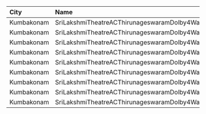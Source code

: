 | City       | Name                                                  |  Time | Type        | Price | Capacity | Booked |
| :--------- | :---------------------------------------------------- | ----: | :---------- | ----: | -------: | -----: |
| Kumbakonam | SriLakshmiTheatreACThirunageswaramDolby4WayUfoDigital | 11:00 | Balcony     |  100₹ |       34 |     17 |
| Kumbakonam | SriLakshmiTheatreACThirunageswaramDolby4WayUfoDigital | 11:00 | FirstClass  |   80₹ |      212 |    106 |
| Kumbakonam | SriLakshmiTheatreACThirunageswaramDolby4WayUfoDigital | 11:00 | SecondClass |   80₹ |       44 |     22 |
| Kumbakonam | SriLakshmiTheatreACThirunageswaramDolby4WayUfoDigital | 14:00 | Balcony     |  100₹ |       34 |     17 |
| Kumbakonam | SriLakshmiTheatreACThirunageswaramDolby4WayUfoDigital | 14:00 | FirstClass  |   80₹ |      212 |    106 |
| Kumbakonam | SriLakshmiTheatreACThirunageswaramDolby4WayUfoDigital | 14:00 | SecondClass |   80₹ |       44 |     22 |
| Kumbakonam | SriLakshmiTheatreACThirunageswaramDolby4WayUfoDigital | 18:00 | Balcony     |  100₹ |       34 |     17 |
| Kumbakonam | SriLakshmiTheatreACThirunageswaramDolby4WayUfoDigital | 18:00 | FirstClass  |   80₹ |      212 |    106 |
| Kumbakonam | SriLakshmiTheatreACThirunageswaramDolby4WayUfoDigital | 18:00 | SecondClass |   80₹ |       44 |     22 |